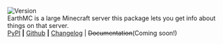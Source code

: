![Version](https://badge.fury.io/py/EMC-info.svg)  
EarthMC is a large Minecraft server this package lets you get info about things on that server.  
[PyPI](https://pypi.org/project/EMC-info) **|** [Github](https://github.com/TheSuperGamer20578/EMC-info) **|** [Changelog](https://github.com/TheSuperGamer20578/EMC-info/releases) | ~~Documentation~~(Coming soon!)
